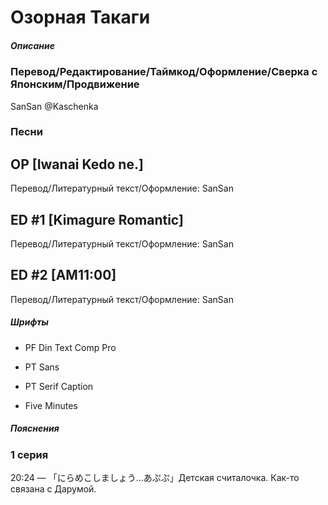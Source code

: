 # Озорная Такаги


##### Описание

### Перевод/Редактирование/Таймкод/Оформление/Сверка с Японским/Продвижение

SanSan @Kaschenka


### Песни

## OP [Iwanai Kedo ne.]

Перевод/Литературный текст/Оформление: SanSan

## ED #1 [Kimagure Romantic]

Перевод/Литературный текст/Оформление: SanSan

## ED #2 [AM11:00]

Перевод/Литературный текст/Оформление: SanSan


##### Шрифты

- PF Din Text Comp Pro

- PT Sans

- PT Serif Caption

- Five Minutes


##### Пояснения

### 1 серия

20:24 — 「にらめこしましょう…あぷぷ」Детская считалочка. Как-то связана с Дарумой.
